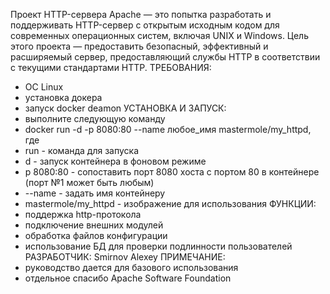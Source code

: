 Проект HTTP-сервера Apache — это попытка разработать и поддерживать HTTP-сервер с открытым исходным кодом для современных операционных систем, включая UNIX и Windows. Цель этого проекта — предоставить безопасный, эффективный и расширяемый сервер, предоставляющий службы HTTP в соответствии с текущими стандартами HTTP.
ТРЕБОВАНИЯ:
- OC Linux
- установка докера
- запуск docker deamon
УСТАНОВКА И ЗАПУСК:
- выполните следующую команду
- docker run -d -p 8080:80 --name любое_имя mastermole/my_httpd, где 
- run - команда для запуска
- d - запуск контейнера в фоновом режиме
- p 8080:80 - сопоставить порт 8080 хоста с портом 80 в контейнере (порт №1 может быть любым)
- --name - задать имя контейнеру
- mastermole/my_httpd - изображение для использования
ФУНКЦИИ:
- поддержка http-протокола
- подключение внешних модулей
- обработка файлов конфигурации
- использование БД для проверки подлинности пользователей
РАЗРАБОТЧИК:
Smirnov Alexey
ПРИМЕЧАНИЕ:
- руководство дается для базового использования
- отдельное спасибо Apache Software Foundation